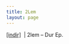 ```yaml
---
title: 2Lem
layout: page
---
```

<a href="https://cloud.mail.ru/public/728ba6ea2a75/2lem%20-%20Dur%20EP" target="_blank">[indir]</a>   |   2lem &#8211; Dur Ep.

